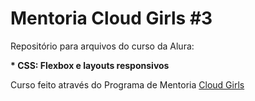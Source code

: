 <h1>Mentoria Cloud Girls #3</h1>

<p>Repositório para arquivos do curso da Alura:</p>
<p><strong>* CSS: Flexbox e layouts responsivos</p></strong>



<p>Curso feito através do Programa de Mentoria <a href="https://www.cloudgirls.com.br/" target="_blank">Cloud Girls</p>



